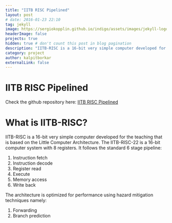 ```yaml
---
title: "IITB RISC Pipelined"
layout: post
# date: 2016-01-23 22:10
tag: jekyll
image: https://sergiokopplin.github.io/indigo/assets/images/jekyll-logo-light-solid.png
headerImage: false
projects: true
hidden: true # don't count this post in blog pagination
description: "IITB-RISC is a 16-bit very simple computer developed for the teaching that is based on the Little Computer Architecture."
category: project
author: kalpitborkar
externalLink: false
---
```


# IITB RISC Pipelined
Check the github repository here: [IITB RISC Pipelined](https://github.com/kalpitborkar/IITB-RISC-Pipelined)

# What is IITB-RISC?
IITB-RISC is a 16-bit very simple computer developed for the teaching that is based on the Little Computer Architecture.
The IITB-RISC-22 is a 16-bit computer system with 8 registers.
It follows the standard 6 stage pipeline:
  1. Instruction fetch
  2. Instruction decode
  3. Register read
  4. Execute
  5. Memory access
  6. Write back
 
The architecture is optimized for performance using hazard mitigation techniques namely:
  1. Forwarding
  2. Branch prediction